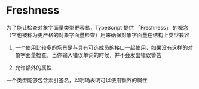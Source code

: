 # Freshness

为了能让检查对象字面量类型更容易，TypeScript 提供 「Freshness」 的概念（它也被称为更严格的对象字面量检查）用来确保对象字面量在结构上类型兼容

1. 一个使用比较多的场景是与具有可选成员的接口一起使用，如果没有这样的对象字面量检查，当你输入错误单词的时候，并不会发出错误警告

2. 允许额外的属性

一个类型能够包含索引签名，以明确表明可以使用额外的属性
